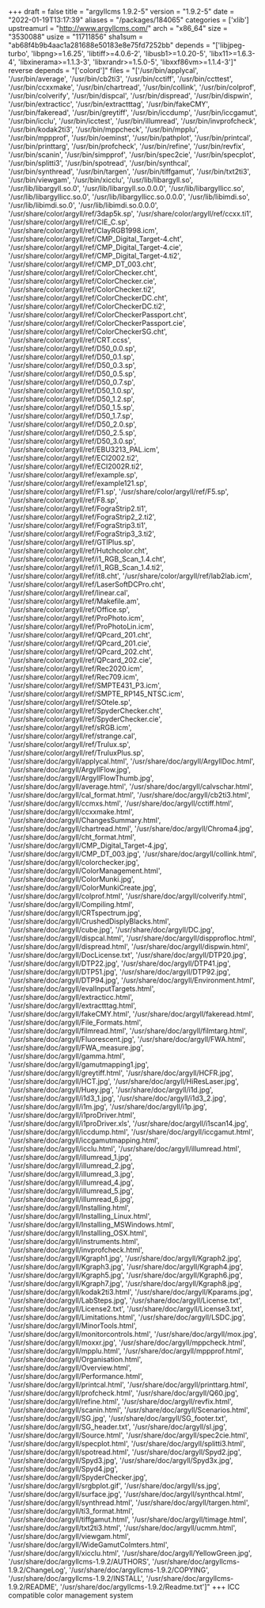 +++
draft = false
title = "argyllcms 1.9.2-5"
version = "1.9.2-5"
date = "2022-01-19T13:17:39"
aliases = "/packages/184065"
categories = ['xlib']
upstreamurl = "http://www.argyllcms.com/"
arch = "x86_64"
size = "3530088"
usize = "11711856"
sha1sum = "ab68f4b9b4aac1a281688e50183e8e75fd7252bb"
depends = "['libjpeg-turbo', 'libpng>=1.6.25', 'libtiff>=4.0.6-2', 'libusb1>=1.0.20-5', 'libx11>=1.6.3-4', 'libxinerama>=1.1.3-3', 'libxrandr>=1.5.0-5', 'libxxf86vm>=1.1.4-3']"
reverse depends = "['colord']"
files = "['/usr/bin/applycal', '/usr/bin/average', '/usr/bin/cb2ti3', '/usr/bin/cctiff', '/usr/bin/ccttest', '/usr/bin/ccxxmake', '/usr/bin/chartread', '/usr/bin/collink', '/usr/bin/colprof', '/usr/bin/colverify', '/usr/bin/dispcal', '/usr/bin/dispread', '/usr/bin/dispwin', '/usr/bin/extracticc', '/usr/bin/extractttag', '/usr/bin/fakeCMY', '/usr/bin/fakeread', '/usr/bin/greytiff', '/usr/bin/iccdump', '/usr/bin/iccgamut', '/usr/bin/icclu', '/usr/bin/icctest', '/usr/bin/illumread', '/usr/bin/invprofcheck', '/usr/bin/kodak2ti3', '/usr/bin/mppcheck', '/usr/bin/mpplu', '/usr/bin/mppprof', '/usr/bin/oeminst', '/usr/bin/pathplot', '/usr/bin/printcal', '/usr/bin/printtarg', '/usr/bin/profcheck', '/usr/bin/refine', '/usr/bin/revfix', '/usr/bin/scanin', '/usr/bin/simpprof', '/usr/bin/spec2cie', '/usr/bin/specplot', '/usr/bin/splitti3', '/usr/bin/spotread', '/usr/bin/synthcal', '/usr/bin/synthread', '/usr/bin/targen', '/usr/bin/tiffgamut', '/usr/bin/txt2ti3', '/usr/bin/viewgam', '/usr/bin/xicclu', '/usr/lib/libargyll.so', '/usr/lib/libargyll.so.0', '/usr/lib/libargyll.so.0.0.0', '/usr/lib/libargyllicc.so', '/usr/lib/libargyllicc.so.0', '/usr/lib/libargyllicc.so.0.0.0', '/usr/lib/libimdi.so', '/usr/lib/libimdi.so.0', '/usr/lib/libimdi.so.0.0.0', '/usr/share/color/argyll/ref/3dap5k.sp', '/usr/share/color/argyll/ref/ccxx.ti1', '/usr/share/color/argyll/ref/CIE_C.sp', '/usr/share/color/argyll/ref/ClayRGB1998.icm', '/usr/share/color/argyll/ref/CMP_Digital_Target-4.cht', '/usr/share/color/argyll/ref/CMP_Digital_Target-4.cie', '/usr/share/color/argyll/ref/CMP_Digital_Target-4.ti2', '/usr/share/color/argyll/ref/CMP_DT_003.cht', '/usr/share/color/argyll/ref/ColorChecker.cht', '/usr/share/color/argyll/ref/ColorChecker.cie', '/usr/share/color/argyll/ref/ColorChecker.ti2', '/usr/share/color/argyll/ref/ColorCheckerDC.cht', '/usr/share/color/argyll/ref/ColorCheckerDC.ti2', '/usr/share/color/argyll/ref/ColorCheckerPassport.cht', '/usr/share/color/argyll/ref/ColorCheckerPassport.cie', '/usr/share/color/argyll/ref/ColorCheckerSG.cht', '/usr/share/color/argyll/ref/CRT.ccss', '/usr/share/color/argyll/ref/D50_0.0.sp', '/usr/share/color/argyll/ref/D50_0.1.sp', '/usr/share/color/argyll/ref/D50_0.3.sp', '/usr/share/color/argyll/ref/D50_0.5.sp', '/usr/share/color/argyll/ref/D50_0.7.sp', '/usr/share/color/argyll/ref/D50_1.0.sp', '/usr/share/color/argyll/ref/D50_1.2.sp', '/usr/share/color/argyll/ref/D50_1.5.sp', '/usr/share/color/argyll/ref/D50_1.7.sp', '/usr/share/color/argyll/ref/D50_2.0.sp', '/usr/share/color/argyll/ref/D50_2.5.sp', '/usr/share/color/argyll/ref/D50_3.0.sp', '/usr/share/color/argyll/ref/EBU3213_PAL.icm', '/usr/share/color/argyll/ref/ECI2002.ti2', '/usr/share/color/argyll/ref/ECI2002R.ti2', '/usr/share/color/argyll/ref/example.sp', '/usr/share/color/argyll/ref/example121.sp', '/usr/share/color/argyll/ref/F1.sp', '/usr/share/color/argyll/ref/F5.sp', '/usr/share/color/argyll/ref/F8.sp', '/usr/share/color/argyll/ref/FograStrip2.ti1', '/usr/share/color/argyll/ref/FograStrip2_2.ti2', '/usr/share/color/argyll/ref/FograStrip3.ti1', '/usr/share/color/argyll/ref/FograStrip3_3.ti2', '/usr/share/color/argyll/ref/GTIPlus.sp', '/usr/share/color/argyll/ref/Hutchcolor.cht', '/usr/share/color/argyll/ref/i1_RGB_Scan_1.4.cht', '/usr/share/color/argyll/ref/i1_RGB_Scan_1.4.ti2', '/usr/share/color/argyll/ref/it8.cht', '/usr/share/color/argyll/ref/lab2lab.icm', '/usr/share/color/argyll/ref/LaserSoftDCPro.cht', '/usr/share/color/argyll/ref/linear.cal', '/usr/share/color/argyll/ref/Makefile.am', '/usr/share/color/argyll/ref/Office.sp', '/usr/share/color/argyll/ref/ProPhoto.icm', '/usr/share/color/argyll/ref/ProPhotoLin.icm', '/usr/share/color/argyll/ref/QPcard_201.cht', '/usr/share/color/argyll/ref/QPcard_201.cie', '/usr/share/color/argyll/ref/QPcard_202.cht', '/usr/share/color/argyll/ref/QPcard_202.cie', '/usr/share/color/argyll/ref/Rec2020.icm', '/usr/share/color/argyll/ref/Rec709.icm', '/usr/share/color/argyll/ref/SMPTE431_P3.icm', '/usr/share/color/argyll/ref/SMPTE_RP145_NTSC.icm', '/usr/share/color/argyll/ref/SOtele.sp', '/usr/share/color/argyll/ref/SpyderChecker.cht', '/usr/share/color/argyll/ref/SpyderChecker.cie', '/usr/share/color/argyll/ref/sRGB.icm', '/usr/share/color/argyll/ref/strange.cal', '/usr/share/color/argyll/ref/Trulux.sp', '/usr/share/color/argyll/ref/TruluxPlus.sp', '/usr/share/doc/argyll/applycal.html', '/usr/share/doc/argyll/ArgyllDoc.html', '/usr/share/doc/argyll/ArgyllFlow.jpg', '/usr/share/doc/argyll/ArgyllFlowThumb.jpg', '/usr/share/doc/argyll/average.html', '/usr/share/doc/argyll/calvschar.html', '/usr/share/doc/argyll/cal_format.html', '/usr/share/doc/argyll/cb2ti3.html', '/usr/share/doc/argyll/ccmxs.html', '/usr/share/doc/argyll/cctiff.html', '/usr/share/doc/argyll/ccxxmake.html', '/usr/share/doc/argyll/ChangesSummary.html', '/usr/share/doc/argyll/chartread.html', '/usr/share/doc/argyll/Chroma4.jpg', '/usr/share/doc/argyll/cht_format.html', '/usr/share/doc/argyll/CMP_Digital_Target-4.jpg', '/usr/share/doc/argyll/CMP_DT_003.jpg', '/usr/share/doc/argyll/collink.html', '/usr/share/doc/argyll/colorchecker.jpg', '/usr/share/doc/argyll/ColorManagement.html', '/usr/share/doc/argyll/ColorMunki.jpg', '/usr/share/doc/argyll/ColorMunkiCreate.jpg', '/usr/share/doc/argyll/colprof.html', '/usr/share/doc/argyll/colverify.html', '/usr/share/doc/argyll/Compiling.html', '/usr/share/doc/argyll/CRTspectrum.jpg', '/usr/share/doc/argyll/CrushedDisplyBlacks.html', '/usr/share/doc/argyll/cube.jpg', '/usr/share/doc/argyll/DC.jpg', '/usr/share/doc/argyll/dispcal.html', '/usr/share/doc/argyll/dispprofloc.html', '/usr/share/doc/argyll/dispread.html', '/usr/share/doc/argyll/dispwin.html', '/usr/share/doc/argyll/DocLicense.txt', '/usr/share/doc/argyll/DTP20.jpg', '/usr/share/doc/argyll/DTP22.jpg', '/usr/share/doc/argyll/DTP41.jpg', '/usr/share/doc/argyll/DTP51.jpg', '/usr/share/doc/argyll/DTP92.jpg', '/usr/share/doc/argyll/DTP94.jpg', '/usr/share/doc/argyll/Environment.html', '/usr/share/doc/argyll/evalInputTargets.html', '/usr/share/doc/argyll/extracticc.html', '/usr/share/doc/argyll/extractttag.html', '/usr/share/doc/argyll/fakeCMY.html', '/usr/share/doc/argyll/fakeread.html', '/usr/share/doc/argyll/File_Formats.html', '/usr/share/doc/argyll/filmread.html', '/usr/share/doc/argyll/filmtarg.html', '/usr/share/doc/argyll/Fluorescent.jpg', '/usr/share/doc/argyll/FWA.html', '/usr/share/doc/argyll/FWA_measure.jpg', '/usr/share/doc/argyll/gamma.html', '/usr/share/doc/argyll/gamutmapping1.jpg', '/usr/share/doc/argyll/greytiff.html', '/usr/share/doc/argyll/HCFR.jpg', '/usr/share/doc/argyll/HCT.jpg', '/usr/share/doc/argyll/HiResLaser.jpg', '/usr/share/doc/argyll/Huey.jpg', '/usr/share/doc/argyll/i1d.jpg', '/usr/share/doc/argyll/i1d3_1.jpg', '/usr/share/doc/argyll/i1d3_2.jpg', '/usr/share/doc/argyll/i1m.jpg', '/usr/share/doc/argyll/i1p.jpg', '/usr/share/doc/argyll/i1proDriver.html', '/usr/share/doc/argyll/i1proDriver.xls', '/usr/share/doc/argyll/i1scan14.jpg', '/usr/share/doc/argyll/iccdump.html', '/usr/share/doc/argyll/iccgamut.html', '/usr/share/doc/argyll/iccgamutmapping.html', '/usr/share/doc/argyll/icclu.html', '/usr/share/doc/argyll/illumread.html', '/usr/share/doc/argyll/illumread_1.jpg', '/usr/share/doc/argyll/illumread_2.jpg', '/usr/share/doc/argyll/illumread_3.jpg', '/usr/share/doc/argyll/illumread_4.jpg', '/usr/share/doc/argyll/illumread_5.jpg', '/usr/share/doc/argyll/illumread_6.jpg', '/usr/share/doc/argyll/Installing.html', '/usr/share/doc/argyll/Installing_Linux.html', '/usr/share/doc/argyll/Installing_MSWindows.html', '/usr/share/doc/argyll/Installing_OSX.html', '/usr/share/doc/argyll/instruments.html', '/usr/share/doc/argyll/invprofcheck.html', '/usr/share/doc/argyll/Kgraph1.jpg', '/usr/share/doc/argyll/Kgraph2.jpg', '/usr/share/doc/argyll/Kgraph3.jpg', '/usr/share/doc/argyll/Kgraph4.jpg', '/usr/share/doc/argyll/Kgraph5.jpg', '/usr/share/doc/argyll/Kgraph6.jpg', '/usr/share/doc/argyll/Kgraph7.jpg', '/usr/share/doc/argyll/Kgraph8.jpg', '/usr/share/doc/argyll/kodak2ti3.html', '/usr/share/doc/argyll/Kparams.jpg', '/usr/share/doc/argyll/LabSteps.jpg', '/usr/share/doc/argyll/License.txt', '/usr/share/doc/argyll/License2.txt', '/usr/share/doc/argyll/License3.txt', '/usr/share/doc/argyll/Limitations.html', '/usr/share/doc/argyll/LSDC.jpg', '/usr/share/doc/argyll/MinorTools.html', '/usr/share/doc/argyll/monitorcontrols.html', '/usr/share/doc/argyll/mox.jpg', '/usr/share/doc/argyll/moxxr.jpg', '/usr/share/doc/argyll/mppcheck.html', '/usr/share/doc/argyll/mpplu.html', '/usr/share/doc/argyll/mppprof.html', '/usr/share/doc/argyll/Organisation.html', '/usr/share/doc/argyll/Overview.html', '/usr/share/doc/argyll/Performance.html', '/usr/share/doc/argyll/printcal.html', '/usr/share/doc/argyll/printtarg.html', '/usr/share/doc/argyll/profcheck.html', '/usr/share/doc/argyll/Q60.jpg', '/usr/share/doc/argyll/refine.html', '/usr/share/doc/argyll/revfix.html', '/usr/share/doc/argyll/scanin.html', '/usr/share/doc/argyll/Scenarios.html', '/usr/share/doc/argyll/SG.jpg', '/usr/share/doc/argyll/SG_footer.txt', '/usr/share/doc/argyll/SG_header.txt', '/usr/share/doc/argyll/sl.jpg', '/usr/share/doc/argyll/Source.html', '/usr/share/doc/argyll/spec2cie.html', '/usr/share/doc/argyll/specplot.html', '/usr/share/doc/argyll/splitti3.html', '/usr/share/doc/argyll/spotread.html', '/usr/share/doc/argyll/Spyd2.jpg', '/usr/share/doc/argyll/Spyd3.jpg', '/usr/share/doc/argyll/Spyd3x.jpg', '/usr/share/doc/argyll/Spyd4.jpg', '/usr/share/doc/argyll/SpyderChecker.jpg', '/usr/share/doc/argyll/srgbplot.gif', '/usr/share/doc/argyll/ss.jpg', '/usr/share/doc/argyll/surface.jpg', '/usr/share/doc/argyll/synthcal.html', '/usr/share/doc/argyll/synthread.html', '/usr/share/doc/argyll/targen.html', '/usr/share/doc/argyll/ti3_format.html', '/usr/share/doc/argyll/tiffgamut.html', '/usr/share/doc/argyll/timage.html', '/usr/share/doc/argyll/txt2ti3.html', '/usr/share/doc/argyll/ucmm.html', '/usr/share/doc/argyll/viewgam.html', '/usr/share/doc/argyll/WideGamutColmters.html', '/usr/share/doc/argyll/xicclu.html', '/usr/share/doc/argyll/YellowGreen.jpg', '/usr/share/doc/argyllcms-1.9.2/AUTHORS', '/usr/share/doc/argyllcms-1.9.2/ChangeLog', '/usr/share/doc/argyllcms-1.9.2/COPYING', '/usr/share/doc/argyllcms-1.9.2/INSTALL', '/usr/share/doc/argyllcms-1.9.2/README', '/usr/share/doc/argyllcms-1.9.2/Readme.txt']"
+++
ICC compatible color management system